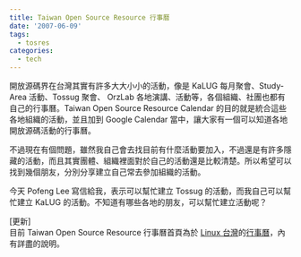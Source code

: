 ```yaml
---
title: Taiwan Open Source Resource 行事曆
date: '2007-06-09'
tags:
  - tosres
categories:
  - tech
---
```

開放源碼界在台灣其實有許多大大小小的活動，像是 KaLUG 每月聚會、Study-Area 活動、Tossug 聚會、 OrzLab 各地演講、活動等，各個組織、社團也都有自己的行事曆。Taiwan Open Source Resource Calendar 的目的就是統合這些各地組織的活動，並且加到 Google Calendar 當中，讓大家有一個可以知道各地開放源碼活動的行事曆。  
  
不過現在有個問題，雖然我自己會去找目前有什麼活動要加入，不過還是有許多隱藏的活動，而且其實團體、組織裡面對於自己的活動還是比較清楚。所以希望可以找到幾個朋友，分別分享建立自己常去參加組織的活動。  
  
今天 Pofeng Lee 寫信給我，表示可以幫忙建立 Tossug 的活動，而我自己可以幫忙建立 KaLUG 的活動。不知道有哪些各地的朋友，可以幫忙建立活動呢？  
  
\[更新\]  
目前 Taiwan Open Source Resource 行事曆首頁為於 [Linux 台灣](http://www.linux.org.tw/)的[行事曆](http://www.linux.org.tw/node/1)，內有詳盡的說明。
